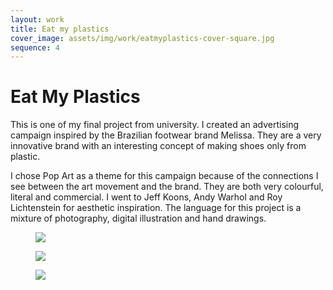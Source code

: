 ```yaml
---
layout: work
title: Eat my plastics
cover_image: assets/img/work/eatmyplastics-cover-square.jpg
sequence: 4
---
```


<h1>Eat My Plastics</h1>


<p>This is one of my final project from university. I created an advertising campaign inspired by the Brazilian footwear brand Melissa. They are a very innovative brand with an interesting concept of making shoes only from plastic.</p>

<p>I chose Pop Art as a theme for this campaign because of the connections I see between the art movement and the brand. They are both very colourful, literal and commercial. I went to Jeff Koons, Andy Warhol and Roy Lichtenstein for aesthetic inspiration. The language for this project is a mixture of photography, digital illustration and hand drawings.</p>


<figure>
  <img src="{{ "/assets/img/work/emp/emp1.png" | relative_url }}" class="vertical-picture" />
</figure>

<figure>
  <img src="{{ "/assets/img/work/emp/emp2.png" | relative_url }}" class="vertical-picture" />
</figure>

<figure>
  <img src="{{ "/assets/img/work/emp/emp2.png" | relative_url }}" class="vertical-picture" />
</figure>